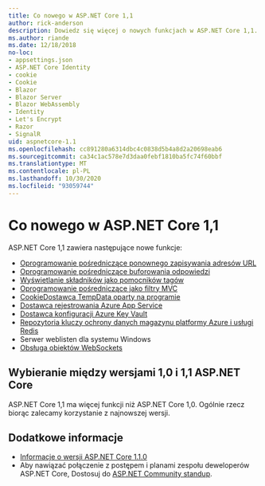 ```yaml
---
title: Co nowego w ASP.NET Core 1,1
author: rick-anderson
description: Dowiedz się więcej o nowych funkcjach w ASP.NET Core 1,1.
ms.author: riande
ms.date: 12/18/2018
no-loc:
- appsettings.json
- ASP.NET Core Identity
- cookie
- Cookie
- Blazor
- Blazor Server
- Blazor WebAssembly
- Identity
- Let's Encrypt
- Razor
- SignalR
uid: aspnetcore-1.1
ms.openlocfilehash: cc891280a6314dbc4c0838d5b4a8d2a20698eab6
ms.sourcegitcommit: ca34c1ac578e7d3daa0febf1810ba5fc74f60bbf
ms.translationtype: MT
ms.contentlocale: pl-PL
ms.lasthandoff: 10/30/2020
ms.locfileid: "93059744"
---
```

# <a name="whats-new-in-aspnet-core-11"></a>Co nowego w ASP.NET Core 1,1

ASP.NET Core 1,1 zawiera następujące nowe funkcje:

- [Oprogramowanie pośredniczące ponownego zapisywania adresów URL](xref:fundamentals/url-rewriting)
- [Oprogramowanie pośredniczące buforowania odpowiedzi](xref:performance/caching/middleware)
- [Wyświetlanie składników jako pomocników tagów](xref:mvc/views/view-components#invoking-a-view-component-as-a-tag-helper)
- [Oprogramowanie pośredniczące jako filtry MVC](xref:mvc/controllers/filters#using-middleware-in-the-filter-pipeline)
- [CookieDostawca TempData oparty na programie](xref:fundamentals/app-state#tempdata)
- [Dostawca rejestrowania Azure App Service](xref:fundamentals/logging/index#azure-app-service-provider)
- [Dostawca konfiguracji Azure Key Vault](xref:security/key-vault-configuration)
- [Repozytoria kluczy ochrony danych magazynu platformy Azure i usługi Redis](xref:security/data-protection/implementation/key-storage-providers)
- Serwer weblisten dla systemu Windows
- [Obsługa obiektów WebSockets](xref:fundamentals/websockets)

## <a name="choosing-between-versions-10-and-11-of-aspnet-core"></a>Wybieranie między wersjami 1,0 i 1,1 ASP.NET Core

ASP.NET Core 1,1 ma więcej funkcji niż ASP.NET Core 1,0. Ogólnie rzecz biorąc zalecamy korzystanie z najnowszej wersji.

## <a name="additional-information"></a>Dodatkowe informacje

- [Informacje o wersji ASP.NET Core 1.1.0](https://github.com/dotnet/aspnetcore/releases/tag/1.1.0)
- Aby nawiązać połączenie z postępem i planami zespołu deweloperów ASP.NET Core, Dostosuj do [ASP.NET Community standup](https://live.asp.net/).
